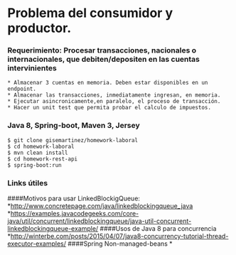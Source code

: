 # Problema del consumidor y productor. 



### Requerimiento: Procesar transacciones, nacionales o internacionales, que debiten/depositen en las cuentas intervinientes

	* Almacenar 3 cuentas en memoria. Deben estar disponibles en un endpoint.
	* Almacenar las transacciones, inmediatamente ingresan, en memoria.
	* Ejecutar asincronicamente,en paralelo, el proceso de transacción.
	* Hacer un unit test que permita probar el calculo de impuestos. 
### Java 8, Spring-boot, Maven 3, Jersey
	$ git clone gisemartinez/homework-laboral
	$ cd homework-laboral
	$ mvn clean install
	$ cd homework-rest-api
	$ spring-boot:run

### Links útiles

####Motivos para usar LinkedBlockigQueue: 
		*http://www.concretepage.com/java/linkedblockingqueue_java
		*https://examples.javacodegeeks.com/core-java/util/concurrent/linkedblockingqueue/java-util-concurrent-linkedblockingqueue-example/
####Usos de Java 8 para concurrencia
		*http://winterbe.com/posts/2015/04/07/java8-concurrency-tutorial-thread-executor-examples/
####Spring Non-managed-beans
		*
	
